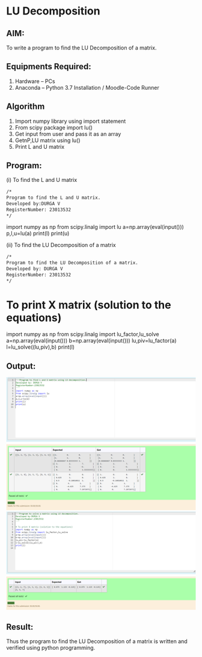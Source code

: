 # LU Decomposition 

## AIM:
To write a program to find the LU Decomposition of a matrix.

## Equipments Required:
1. Hardware – PCs
2. Anaconda – Python 3.7 Installation / Moodle-Code Runner

## Algorithm
1. Import numpy library using import statement
2. From scipy package import lu()
3. Get input from user and pass it as an array 
4. GetnP,LU matrix using lu()
5. Print L and U matrix

## Program:
(i) To find the L and U matrix
```
/*
Program to find the L and U matrix.
Developed by:DURGA V 
RegisterNumber: 23013532
*/
```
import numpy as np
from scipy.linalg import lu
a=np.array(eval(input()))
p,l,u=lu(a)
print(l)
print(u)

(ii) To find the LU Decomposition of a matrix
```
/*
Program to find the LU Decomposition of a matrix.
Developed by: DURGA V
RegisterNumber: 23013532
*/
```
# To print X matrix (solution to the equations)
import numpy as np
from scipy.linalg import lu_factor,lu_solve
a=np.array(eval(input()))
b=np.array(eval(input()))
lu,piv=lu_factor(a)
l=lu_solve((lu,piv),b)
print(l)


## Output:
![Alt text](<Screenshot 2023-12-30 172453.png>)
![Alt text](<Screenshot 2023-12-30 172521.png>)


## Result:
Thus the program to find the LU Decomposition of a matrix is written and verified using python programming.

